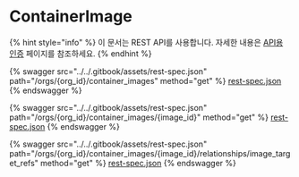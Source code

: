 # ContainerImage

{% hint style="info" %}
이 문서는 REST API를 사용합니다. 자세한 내용은 [API용 인증](../rest-api/authentication-for-api/) 페이지를 참조하세요.
{% endhint %}

{% swagger src="../../.gitbook/assets/rest-spec.json" path="/orgs/{org_id}/container_images" method="get" %}
[rest-spec.json](../../.gitbook/assets/rest-spec.json)
{% endswagger %}

{% swagger src="../../.gitbook/assets/rest-spec.json" path="/orgs/{org_id}/container_images/{image_id}" method="get" %}
[rest-spec.json](../../.gitbook/assets/rest-spec.json)
{% endswagger %}

{% swagger src="../../.gitbook/assets/rest-spec.json" path="/orgs/{org_id}/container_images/{image_id}/relationships/image_target_refs" method="get" %}
[rest-spec.json](../../.gitbook/assets/rest-spec.json)
{% endswagger %}
